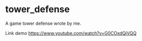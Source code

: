 # tower_defense

A game tower defense wrote by me.

Link demo
https://www.youtube.com/watch?v=G0COxdQiVQQ
